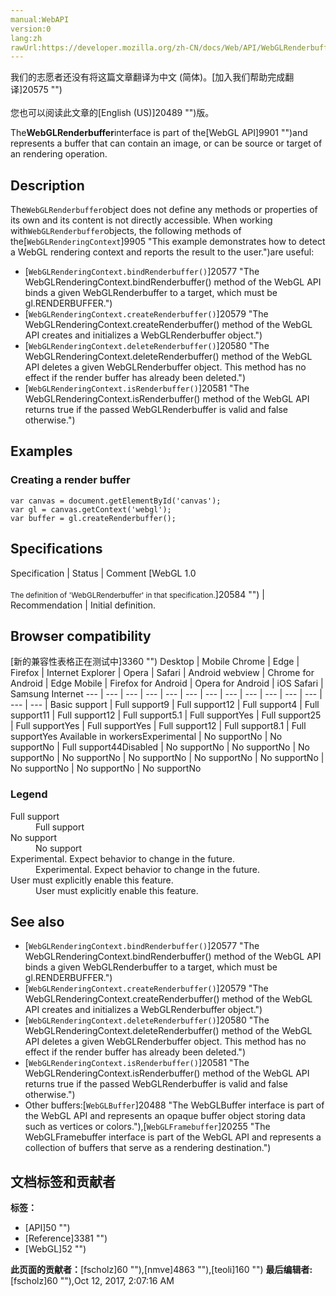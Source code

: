 ```yaml
---
manual:WebAPI
version:0
lang:zh
rawUrl:https://developer.mozilla.org/zh-CN/docs/Web/API/WebGLRenderbuffer
---
```




<bdi>我们的志愿者还没有将这篇文章翻译为<bdi>中文 (简体)</bdi>。[加入我们帮助完成翻译]20575 "")<br></br>您也可以阅读此文章的[English (US)]20489 "")版。</bdi>






The**WebGLRenderbuffer**interface is part of the[WebGL API]9901 "")and represents a buffer that can contain an image, or can be source or target of an rendering operation.


## Description<a name="Description"></a>


The`WebGLRenderbuffer`object does not define any methods or properties of its own and its content is not directly accessible. When working with`WebGLRenderbuffer`objects, the following methods of the[`WebGLRenderingContext`]9905 "This example demonstrates how to detect a WebGL rendering context and reports the result to the user.")are useful:


* [`WebGLRenderingContext.bindRenderbuffer()`]20577 "The WebGLRenderingContext.bindRenderbuffer() method of the WebGL API binds a given WebGLRenderbuffer to a target, which must be gl.RENDERBUFFER.")
* [`WebGLRenderingContext.createRenderbuffer()`]20579 "The WebGLRenderingContext.createRenderbuffer() method of the WebGL API creates and initializes a WebGLRenderbuffer object.")
* [`WebGLRenderingContext.deleteRenderbuffer()`]20580 "The WebGLRenderingContext.deleteRenderbuffer() method of the WebGL API deletes a given WebGLRenderbuffer object. This method has no effect if the render buffer has already been deleted.")
* [`WebGLRenderingContext.isRenderbuffer()`]20581 "The WebGLRenderingContext.isRenderbuffer() method of the WebGL API returns true if the passed WebGLRenderbuffer is valid and false otherwise.")

## Examples<a name="Examples"></a>

### Creating a render buffer<a name="Creating_a_render_buffer"></a>

```
var canvas = document.getElementById('canvas');
var gl = canvas.getContext('webgl');
var buffer = gl.createRenderbuffer();
```

## Specifications<a name="Specifications"></a>
Specification | Status | Comment 
[WebGL 1.0<br></br><small>The definition of &#39;WebGLRenderbuffer&#39; in that specification.</small>]20584 "") | Recommendation | Initial definition. 


## Browser compatibility<a name="Browser_compatibility"></a>
[新的兼容性表格正在测试中<i></i>]3360 "")
<abbr>Desktop<i></i></abbr> | <abbr>Mobile<i></i></abbr> 
<abbr>Chrome<i></i></abbr> | <abbr>Edge<i></i></abbr> | <abbr>Firefox<i></i></abbr> | <abbr>Internet Explorer<i></i></abbr> | <abbr>Opera<i></i></abbr> | <abbr>Safari<i></i></abbr> | <abbr>Android webview<i></i></abbr> | <abbr>Chrome for Android<i></i></abbr> | <abbr>Edge Mobile<i></i></abbr> | <abbr>Firefox for Android<i></i></abbr> | <abbr>Opera for Android<i></i></abbr> | <abbr>iOS Safari<i></i></abbr> | <abbr>Samsung Internet<i></i></abbr> 
 ---  |  ---  |  ---  |  ---  |  ---  |  ---  |  ---  |  ---  |  ---  |  ---  |  ---  |  ---  |  ---  |  ---  | 
Basic support | <abbr>Full support</abbr>9 | <abbr>Full support</abbr>12 | <abbr>Full support</abbr>4 | <abbr>Full support</abbr>11 | <abbr>Full support</abbr>12 | <abbr>Full support</abbr>5.1 | <abbr>Full support</abbr>Yes | <abbr>Full support</abbr>25 | <abbr>Full support</abbr>Yes | <abbr>Full support</abbr>Yes | <abbr>Full support</abbr>12 | <abbr>Full support</abbr>8.1 | <abbr>Full support</abbr>Yes 
Available in workers<abbr>Experimental<i></i></abbr> | <abbr>No support</abbr>No | <abbr>No support</abbr>No | <abbr>Full support</abbr>44<abbr>Disabled<i></i></abbr> | <abbr>No support</abbr>No | <abbr>No support</abbr>No | <abbr>No support</abbr>No | <abbr>No support</abbr>No | <abbr>No support</abbr>No | <abbr>No support</abbr>No | <abbr>No support</abbr>No | <abbr>No support</abbr>No | <abbr>No support</abbr>No | <abbr>No support</abbr>No 


### Legend<a name="Legend"></a>
<dl><dt id=''><abbr>Full support</abbr></dt><dd>Full support</dd><dt id=''><abbr>No support</abbr></dt><dd>No support</dd><dt id=''><abbr>Experimental. Expect behavior to change in the future.<i></i></abbr></dt><dd>Experimental. Expect behavior to change in the future.</dd><dt id=''><abbr>User must explicitly enable this feature.<i></i></abbr></dt><dd>User must explicitly enable this feature.</dd></dl>

## See also<a name="See_also"></a>

* [`WebGLRenderingContext.bindRenderbuffer()`]20577 "The WebGLRenderingContext.bindRenderbuffer() method of the WebGL API binds a given WebGLRenderbuffer to a target, which must be gl.RENDERBUFFER.")
* [`WebGLRenderingContext.createRenderbuffer()`]20579 "The WebGLRenderingContext.createRenderbuffer() method of the WebGL API creates and initializes a WebGLRenderbuffer object.")
* [`WebGLRenderingContext.deleteRenderbuffer()`]20580 "The WebGLRenderingContext.deleteRenderbuffer() method of the WebGL API deletes a given WebGLRenderbuffer object. This method has no effect if the render buffer has already been deleted.")
* [`WebGLRenderingContext.isRenderbuffer()`]20581 "The WebGLRenderingContext.isRenderbuffer() method of the WebGL API returns true if the passed WebGLRenderbuffer is valid and false otherwise.")
* Other buffers:[`WebGLBuffer`]20488 "The WebGLBuffer interface is part of the WebGL API and represents an opaque buffer object storing data such as vertices or colors."),[`WebGLFramebuffer`]20255 "The WebGLFramebuffer interface is part of the WebGL API and represents a collection of buffers that serve as a rendering destination.")



## 文档标签和贡献者
**标签：**
* [API]50 "")
* [Reference]3381 "")
* [WebGL]52 "")

**此页面的贡献者：**[fscholz]60 ""),[nmve]4863 ""),[teoli]160 "")
**最后编辑者:**[fscholz]60 ""),<time>Oct 12, 2017, 2:07:16 AM</time>


